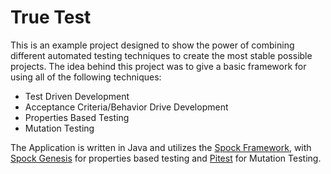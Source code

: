 # True Test
This is an example project designed to show the power of combining different automated testing techniques to create the most stable possible projects.  The idea behind this project was to give a basic framework for using all of the following techniques:

* Test Driven Development
* Acceptance Criteria/Behavior Drive Development
* Properties Based Testing
* Mutation Testing

The Application is written in Java and utilizes the [Spock Framework](http://spockframework.org), with [Spock Genesis](https://github.com/Bijnagte/spock-genesis) for properties based testing and [Pitest](http://pitest.org) for Mutation Testing.
